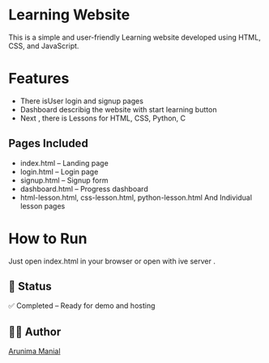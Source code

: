 # Learning  Website 

This is a simple and user-friendly Learning website developed  using HTML, CSS, and JavaScript.

# Features
- There isUser login and signup pages
- Dashboard  describig the website with start learning button
- Next , there is Lessons for HTML, CSS, Python, C

##  Pages Included
- index.html – Landing page
- login.html – Login page
- signup.html – Signup form
- dashboard.html – Progress dashboard
- html-lesson.html, css-lesson.html, python-lesson.html And   Individual lesson pages

# How to Run
Just open index.html in your browser or open with ive server .

## 📌 Status
✅ Completed – Ready for demo and hosting

## 👩‍💻 Author
[Arunima Manial](https://github.com/Arunima-Manilal)